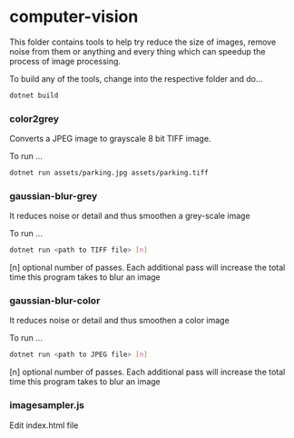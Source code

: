 # computer-vision

This folder contains tools to help try reduce the size of images, remove noise from them or anything and every thing which can speedup the process of image processing.  

To build any of the tools, change into the respective folder and do...
````bash
dotnet build
```` 

### color2grey
Converts a JPEG image to grayscale 8 bit TIFF image.

To run ...
````bash
dotnet run assets/parking.jpg assets/parking.tiff
````

### gaussian-blur-grey
It reduces noise or detail and thus smoothen a grey-scale image

To run ...
 ````bash
dotnet run <path to TIFF file> [n] 
````

[n] optional number of passes. Each additional pass will increase the total time this program takes to blur an image


### gaussian-blur-color
It reduces noise or detail and thus smoothen a color image

To run ...
 ````bash
dotnet run <path to JPEG file> [n] 
````

[n] optional number of passes. Each additional pass will increase the total time this program takes to blur an image


### imagesampler.js

Edit index.html file


